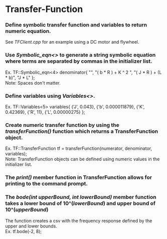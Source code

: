 # Transfer-Function  
  
### Define symbolic transfer function and variables to return numeric equation.  
See *TFClient.cpp* for an example using a DC motor and flywheel.  

### Use *Symbolic_eqn<>* to generate a string symbolic equation where terms are separated by commas in the initializer list.  
Ex. TF::Symbolic_eqn<4> denominator{ "", "( b * R ) + K ^ 2 ", "( J * R ) + (L * b)", "J * L" };  
Note: Spaces don't matter.  
  
### Define variables using *Variables<>*.  
Ex. TF::Variables<5> variables{ {'J', 0.043}, {'b', 0.000011879}, {'K', 0.42369}, {'R', 11}, {'L', 0.00000275} };  
  
### Create numeric transfer function by using the *transferFunction()* function which returns a TransferFunction object.  
Ex. TF::TransferFunction tf = transferFunction(numerator, denominator, variables);  
Note: TransferFunction objects can be defined using numeric values in the initializer list.  
  
### The *print()* member function in TransferFunction allows for printing to the command prompt.  
  
### The *bode(int upperBound, int lowerBound)* member function takes a lower bound of 10^(*lowerBound*) and upper bound of 10^(*upperBound*)  
The function creates a csv with the frequency response defined by the upper and lower bounds.  
Ex. tf.bode(-2, 8);
